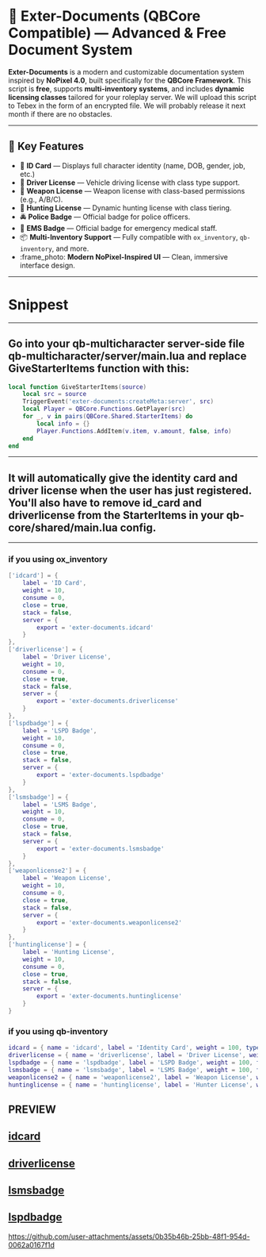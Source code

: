 # :blue_book: Exter-Documents (QBCore Compatible) — Advanced & Free Document System

**Exter-Documents** is a modern and customizable documentation system inspired by **NoPixel 4.0**, built specifically for the **QBCore Framework**. This script is **free**, supports **multi-inventory systems**, and includes **dynamic licensing classes** tailored for your roleplay server. We will upload this script to Tebex in the form of an encrypted file. We will probably release it next month if there are no obstacles.

--------------------------------------------------------------------------------------------
## :dart: Key Features

- :page_facing_up: **ID Card** — Displays full character identity (name, DOB, gender, job, etc.)
- :red_car: **Driver License** — Vehicle driving license with class type support.
- :gun: **Weapon License** — Weapon license with class-based permissions (e.g., A/B/C).
- :bow_and_arrow: **Hunting License** — Dynamic hunting license with class tiering.
- :oncoming_police_car: **Police Badge** — Official badge for police officers.
- :hospital: **EMS Badge** — Official badge for emergency medical staff.
- :package: **Multi-Inventory Support** — Fully compatible with `ox_inventory`, `qb-inventory`, and more.
- :frame_photo: **Modern NoPixel-Inspired UI** — Clean, immersive interface design.

--------------------------------------------------------------------------------------------

# Snippest
---
Go into your qb-multicharacter server-side file qb-multicharacter/server/main.lua and replace GiveStarterItems function with this:
---

```lua
local function GiveStarterItems(source)
    local src = source
    TriggerEvent('exter-documents:createMeta:server', src)
    local Player = QBCore.Functions.GetPlayer(src)
    for _, v in pairs(QBCore.Shared.StarterItems) do
        local info = {}
        Player.Functions.AddItem(v.item, v.amount, false, info)
    end
end
```

---
## It will automatically give the identity card and driver license when the user has just registered. You'll also have to remove id_card and driverlicense from the StarterItems in your qb-core/shared/main.lua config.
---

### if you using ox_inventory
```lua
['idcard'] = {
    label = 'ID Card',
    weight = 10,
    consume = 0,
    close = true,
    stack = false,
    server = {
        export = 'exter-documents.idcard'
    }
},
['driverlicense'] = {
    label = 'Driver License',
    weight = 10,
    consume = 0,
    close = true,
    stack = false,
    server = {
        export = 'exter-documents.driverlicense'
    }
},
['lspdbadge'] = {
    label = 'LSPD Badge',
    weight = 10,
    consume = 0,
    close = true,
    stack = false,
    server = {
        export = 'exter-documents.lspdbadge'
    }
},
['lsmsbadge'] = {
    label = 'LSMS Badge',
    weight = 10,
    consume = 0,
    close = true,
    stack = false,
    server = {
        export = 'exter-documents.lsmsbadge'
    }
},
['weaponlicense2'] = {
    label = 'Weapon License',
    weight = 10,
    consume = 0,
    close = true,
    stack = false,
    server = {
        export = 'exter-documents.weaponlicense2'
    }
},
['huntinglicense'] = {
    label = 'Hunting License',
    weight = 10,
    consume = 0,
    close = true,
    stack = false,
    server = {
        export = 'exter-documents.huntinglicense'
    }
}
```
### if you using qb-inventory
```lua
idcard = { name = 'idcard', label = 'Identity Card', weight = 100, type = 'item', image = 'idcard.png', unique = true, useable = true, shouldClose = true, combinable = nil, description = 'A Useable Identity Card' },
driverlicense = { name = 'driverlicense', label = 'Driver License', weight = 100, type = 'item', image = 'driverlicense.png', unique = true, useable = true, shouldClose = true, combinable = nil, description = 'A Useable Driver License' },
lspdbadge = { name = 'lspdbadge', label = 'LSPD Badge', weight = 100, type = 'item', image = 'lspdbadge.png', unique = true, useable = true, shouldClose = true, combinable = nil, description = 'A Useable LSPD Badge' },
lsmsbadge = { name = 'lsmsbadge', label = 'LSMS Badge', weight = 100, type = 'item', image = 'lsmsbadge.png', unique = true, useable = true, shouldClose = true, combinable = nil, description = 'A Useable LSMS Badge' },
weaponlicense2 = { name = 'weaponlicense2', label = 'Weapon License', weight = 0, type = 'item', image = 'weapon_license_pa.png', unique = true, useable = true, shouldClose = true, combinable = nil, description = 'A Useable Weapon License' },
huntinglicense = { name = 'huntinglicense', label = 'Hunter License', weight = 0, type = 'item', image = 'huntinglicense.png', unique = true, useable = true, shouldClose = true, combinable = nil, description = 'A Useable Hunting License' },
```

## PREVIEW

[idcard](https://github.com/user-attachments/assets/c37bf295-3b47-42d3-9bee-cdcedbdb60a1)
------------------------------------------------------------------------------------------
[driverlicense](https://github.com/user-attachments/assets/31f9968b-050b-46f9-9f9f-18f3c49c018d)
------------------------------------------------------------------------------------------
[lsmsbadge](https://github.com/user-attachments/assets/40aaf3b2-b070-4b2d-a464-5011be08cb48)
------------------------------------------------------------------------------------------
[lspdbadge](https://github.com/user-attachments/assets/6b7b1c0f-1127-4291-b2bf-56f072c4adcf)
------------------------------------------------------------------------------------------
https://github.com/user-attachments/assets/0b35b46b-25bb-48f1-954d-0062a0167f1d
